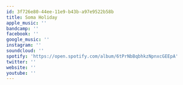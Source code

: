 ```yaml
---
id: 3f726e80-44ee-11e9-b43b-a97e9522b58b
title: Soma Holiday
apple_music: ''
bandcamp: ''
facebook: ''
google_music: ''
instagram: ''
soundcloud: ''
spotify: 'https://open.spotify.com/album/6tPrNbBqbhkzNpnxcGEEpA'
twitter: ''
website: ''
youtube: ''
---
```

